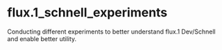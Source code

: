 # flux.1_schnell_experiments
Conducting different experiments to better understand flux.1 Dev/Schnell and enable better utility. 
